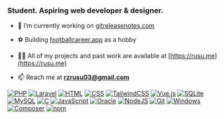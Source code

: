<h3 align="left">Student. Aspiring web developer & designer.</h3>

- 🔭 I’m currently working on [gitreleasenotes.com](https://gitreleasenotes.com)
- ⚽ Building [footballcareer.app](https://footballcareer.app) as a hobby

- 👨‍💻 All of my projects and past work are available at [https://rusu.me](https://rusu.me)
 
- 📫 Reach me at **rzrusu03@gmail.com**

[![PHP](https://img.shields.io/badge/php-%23777BB4.svg?&logo=php&logoColor=white)](#)
[![Laravel](https://img.shields.io/badge/Laravel-%23FF2D20.svg?logo=laravel&logoColor=white)](#)
[![HTML](https://img.shields.io/badge/HTML-%23E34F26.svg?logo=html5&logoColor=white)](#)
[![CSS](https://img.shields.io/badge/CSS-1572B6?logo=css3&logoColor=fff)](#)
[![TailwindCSS](https://img.shields.io/badge/Tailwind%20CSS-%2338B2AC.svg?logo=tailwind-css&logoColor=white)](#)
[![Vue.js](https://img.shields.io/badge/Vue.js-4FC08D?logo=vuedotjs&logoColor=fff)](#)
[![SQLite](https://img.shields.io/badge/SQLite-%2307405e.svg?logo=sqlite&logoColor=white)](#)
[![MySQL](https://img.shields.io/badge/MySQL-4479A1?logo=mysql&logoColor=fff)](#)
[![C](https://img.shields.io/badge/C-00599C?logo=c&logoColor=white)](#)
[![JavaScript](https://img.shields.io/badge/JavaScript-F7DF1E?logo=javascript&logoColor=000)](#)
[![Oracle](https://custom-icon-badges.demolab.com/badge/Oracle-F80000?logo=oracle&logoColor=fff)](#)
[![NodeJS](https://img.shields.io/badge/Node.js-6DA55F?logo=node.js&logoColor=white)](#)
[![Git](https://img.shields.io/badge/Git-F05032?logo=git&logoColor=fff)](#)
[![Windows](https://custom-icon-badges.demolab.com/badge/Windows-0078D6?logo=windows11&logoColor=white)](#)
[![Composer](https://img.shields.io/badge/Composer-885630?logo=composer&logoColor=fff)](#)
[![npm](https://img.shields.io/badge/npm-CB3837?logo=npm&logoColor=fff)](#)

